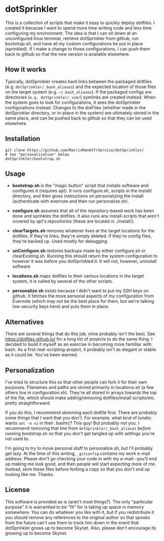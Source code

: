 dotSprinkler
===============

This is a collection of scripts that make it easy to quickly deploy dotfiles.  I created it because I want to spend more time writing code and less time configuring my environment.  The idea is that I can sit down at an unconfigured linux terminal, retrieve dotSprinkler from github, run bootstrap.sh, and have all my custom configurations be put in place (sprinkled).  If I make a change to those configurations, I can push them back to github so that the new version is available elsewhere.

How it works
-------------------

Typically, dotSprinkler creates hard links between the packaged dotfiles (e.g. `dotSprinkler/_bash_aliases`) and the expected location of those files on the target system (e.g. `~/.bash_aliases`).  If the packaged configs are directories (`e.g. dotSprinkler/_vim/`) symlinks are created instead.  When the system goes to look for configurations, it sees the dotSprinkler configurations instead.  Changes to the dotFiles (whether made in the dotSprinkler directory, or in-place in the system) are ultimately stored in the same place, and can be pushed back to github so that they can be used elsewhere.

Installation
-----------

    git clone https://github.com/MatrixManAtYrService/dotSprinkler/
    # See "personalization" below
    dotSprinkler/bootstrap.sh
    
Usage
-----

- **bootstrap.sh** is the "magic button" script that installs software and configures it (requires apt).  It runs configure.sh, scripts in the install/ directory, and then gives instructions on personalizing the install (authenticate with evernote and then run personalize.sh).

- **configure.sh** assumes that all of the repository-based work has been done and sprinkles the dotfiles.  It also runs any install-scripts that aren't covered by apt's repositories (these are located in ./install/).

- **clearTargets.sh** removes whatever lives at the target locations for the dotfiles.  If they're links, they're simply deleted.  If they're config files, they're backed up.  Used mostly for debugging.

- **unConfigure.sh** restores backups made by either configure.sh or clearExisting.sh.  Running this should return the system configuration to however it was before you dotSprinkled it.  It will not, however, uninstall software

- **locations.sh** maps dotfiles to their various locations in the target system, it is called by several of the other scripts.

- **personalize.sh** exists because I didn't want to put my SSH keys on github.  It fetches the more personal aspects of my configuration from Evernote (which may not be the best place for them, but we're talking low-security keys here) and puts them in place.

Alternatives
------------

There are several things that do this job, mine probably isn't the best.  See https://dotfiles.github.io/ for a long list of projects to do the same thing.  I decided to build it myself as an exercise in becoming more familliar with bash.  As a first-real-scripting-project, it probably isn't as elegant or stable as it could be.  You've been warned.

Personalization
---------------

I've tried to structure this so that other people can fork it for their own purposes.  Filenames and paths are stored primarily in locations.sh (a few others live in configuration.sh).  They're all stored in arrays towards the top of the file, which should make adding/removing dotfiles/install scripts/etc. pretty straightforward.

If you do this, I recommend skimming each dotfile first.  There are probably some things that I want that you don't.  For example, what kind of lunatic wants `set -o vi` in their .bashrc?  This guy!  But probably not you.  I recommend removing that line from `dotSprinkler/_bash_aliases` *before* running bootstrap.sh so that you don't get tangled up with settings you're not used to.

I'm going to try to move personal stuff to personalize.sh, but I'll probably get lazy.  At the time of this writing, `_gitconfig` contains my work e-mail address.  Please don't go checking your code in with my e-mail--you'll end up making me look good, and then people will start expecting more of me.  Instead, skim these files before forking a copy so that you don't end up looking like me.  Thanks.


License
-------

This software is provided as is (aren't most things?).  The only "particular purpose" it is warrantied to be "fit" for is taking up space in memory somewhere.  You can do whatever you like with it, but if you redistribute it you should remove any references to the original author so that spooks from the future can't use them to track him down in the event that dotSprinkler grows up to become Skynet.  Also, please don't encourage its growing up to become Skynet.


